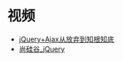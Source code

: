 


# 视频
* [jQuery+Ajax从放弃到知根知底](https://www.bilibili.com/video/av22807707/?spm_id_from=333.788.videocard.13)
* [尚硅谷_jQuery](http://www.gulixueyuan.com/course/61/tasks)
